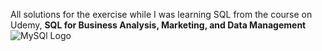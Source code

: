 All solutions for the exercise while I was learning SQL from the course on Udemy, **SQL for Business Analysis, Marketing, and Data Management**
![MySQl Logo](https://1000logos.net/wp-content/uploads/2020/08/MySQL-Logo.png)
